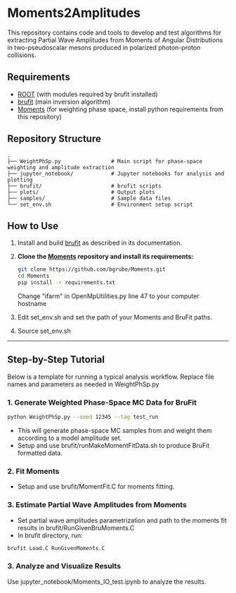 # Moments2Amplitudes

This repository contains code and tools to develop and test algorithms for extracting Partial Wave Amplitudes from Moments of Angular Distributions in two-pseudoscalar mesons produced in polarized photon-proton collisions.

## Requirements

- [ROOT](https://root.cern/) (with modules required by brufit installed)
- [brufit](https://github.com/dglazier/brufit/tree/R6.34Test) (main inversion algorithm)
- [Moments](https://github.com/bgrube/Moments) (for weighting phase space, install python requirements from this repository)

## Repository Structure

```
.
├── WeightPhSp.py                # Main script for phase-space weighting and amplitude extraction
├── jupyter_notebook/            # Jupyter notebooks for analysis and plotting
├── brufit/                      # brufit scripts
├── plots/                       # Output plots
├── samples/                     # Sample data files
└── set_env.sh                   # Environment setup script
```

## How to Use

1. Install and build [brufit](https://github.com/dglazier/brufit/tree/R6.34Test) as described in its documentation.

2. **Clone the [Moments](https://github.com/bgrube/Moments) repository and install its requirements:**
    ```bash
    git clone https://github.com/bgrube/Moments.git
    cd Moments
    pip install -r requirements.txt
    ```
    Change "ifarm" in OpenMpUtilities.py line 47 to your computer hostname

3. Edit set_env.sh and set the path of your Moments and BruFit paths.
4. Source set_env.sh

---

## Step-by-Step Tutorial

Below is a template for running a typical analysis workflow. Replace file names and parameters as needed in WeightPhSp.py

### 1. Generate Weighted Phase-Space MC Data for BruFit

```bash
python WeightPhSp.py --seed 12345 --tag test_run
```

- This will generate phase-space MC samples from  and weight them according to a model amplitude set.
- Setup and use brufit/runMakeMomentFitData.sh to produce BruFit formatted data.

### 2. Fit Moments

- Setup and use brufit/MomentFit.C for moments fitting.

### 3. Estimate Partial Wave Amplitudes from Moments
- Set partial wave amplitudes parametrization and path to the moments fit results in brufit/RunGivenBruMoments.C
- In brufit directory, run:
  
```bash
brufit Load.C RunGivenMoments.C
```

### 3. Analyze and Visualize Results

Use jupyter_notebook/Moments_IO_test.ipynb to analyze the results.
